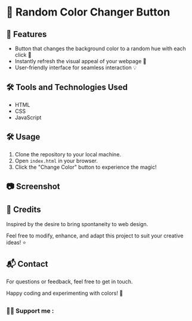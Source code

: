 # 🌈 Random Color Changer Button

## 🚀 Features

- Button that changes the background color to a random hue with each click 🌈
- Instantly refresh the visual appeal of your webpage 🎨
- User-friendly interface for seamless interaction 💡

## 🛠️ Tools and Technologies Used

- HTML
- CSS
- JavaScript

## 🛠️ Usage

1. Clone the repository to your local machine.
2. Open `index.html` in your browser.
3. Click the "Change Color" button to experience the magic!

## 📷 Screenshot



## 📝 Credits

Inspired by the desire to bring spontaneity to web design.

Feel free to modify, enhance, and adapt this project to suit your creative ideas! ⭐

## 📬 Contact

For questions or feedback, feel free to get in touch.

Happy coding and experimenting with colors! 🎉





## <h3 align="left">👍🏼 Support me :</h3>

<script type="text/javascript" src="https://cdnjs.buymeacoffee.com/1.0.0/button.prod.min.js" data-name="bmc-button" data-slug="gabylow" data-color="#5F7FFF" data-emoji=""  data-font="Cookie" data-text="Buy me a coffee" data-outline-color="#000000" data-font-color="#ffffff" data-coffee-color="#FFDD00" ></script>
